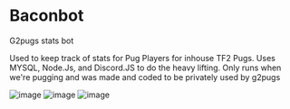 # Baconbot
G2pugs stats bot

Used to keep track of stats for Pug Players for inhouse TF2 Pugs. Uses MYSQL, Node.Js, and Discord.JS to do the heavy lifting. Only runs when we're pugging and was 
made and coded to be privately used by g2pugs 


![image](https://user-images.githubusercontent.com/49140280/224887599-2c8b3c07-7ae0-4045-b295-9affdf10cb45.png)
![image](https://user-images.githubusercontent.com/49140280/224888057-c596625a-24f3-496f-8dc0-9b8c245f7a36.png)
![image](https://user-images.githubusercontent.com/49140280/224887742-9ee38317-7752-4e01-bdd5-069450dbd4d9.png)

